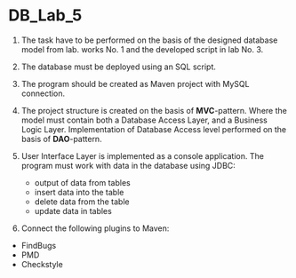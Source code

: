 # DB_Lab_5


1. The task have to be  performed on the basis of the designed database model
  from lab. works No. 1 and the developed script in lab No. 3.
  
2. The database must be deployed using an SQL script.

3. The program should be created as Maven
  project with MySQL connection.
  
4. The project structure is created on the basis of **MVC**-pattern. Where
  the model must contain both a Database Access Layer, and a
  Business Logic Layer. Implementation of Database Access level
  performed on the basis of **DAO**-pattern.
   
5. User Interface Layer is implemented as a console
   application. The program must work with
   data in the database using JDBC:
   - output of data from tables
   - insert data into the table
   - delete data from the table
   - update data in tables
    
6. Connect the following plugins to Maven:
- FindBugs
- PMD
- Checkstyle
